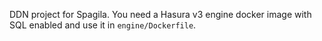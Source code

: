 DDN project for Spagila. You need a Hasura v3 engine docker image with SQL enabled and use it in `engine/Dockerfile`.